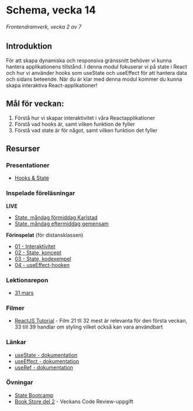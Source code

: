 # Schema, vecka 14
###### Frontendramverk, vecka 2 av 7

## Introduktion

För att skapa dynamiska och responsiva gränssnitt behöver vi kunna hantera applikationens tillstånd. 
I denna modul fokuserar vi på state i React och hur vi använder hooks som useState och useEffect för att hantera data och sidans beteende. 
När du är klar med denna modul kommer du kunna skapa interaktiva React-applikationer!

## Mål för veckan:

1. Förstå hur vi skapar interaktivitet i våra Reactapplikationer
2. Förstå vad hooks är, samt vilken funktion de fyller
3. Förstå vad state är för något, samt vilken funktion det fyller

## Resurser

### Presentationer

* [Hooks & State](https://docs.google.com/presentation/d/1ptkIbiE5WDWGyEZOpUoGc4tfMZpRzNPQ/edit?usp=sharing&ouid=117251319654116712560&rtpof=true&sd=true)

### Inspelade föreläsningar

**LIVE**

* [State, måndag förmiddag Karlstad](https://funet.sharepoint.com/:v:/s/FrontendutvecklareYH-Fe24Karlstad-Arvika/EXSZZSl6SGJLgXMKO9XcXGIBzbX9gu_8eajqlycX1SgRXg?e=XDoUZy&nav=eyJyZWZlcnJhbEluZm8iOnsicmVmZXJyYWxBcHAiOiJTdHJlYW1XZWJBcHAiLCJyZWZlcnJhbFZpZXciOiJTaGFyZURpYWxvZy1MaW5rIiwicmVmZXJyYWxBcHBQbGF0Zm9ybSI6IldlYiIsInJlZmVycmFsTW9kZSI6InZpZXcifX0%3D)
* [State, måndag eftermiddag gemensam](https://funet-my.sharepoint.com/:v:/g/personal/jesper_nyberg_folkuniversitetet_se/EUdZd2-j_1pHrhdLSu7a5U8BFPQMi9T1lHPJh0-QKwDFAA?e=h4TZsd&nav=eyJyZWZlcnJhbEluZm8iOnsicmVmZXJyYWxBcHAiOiJTdHJlYW1XZWJBcHAiLCJyZWZlcnJhbFZpZXciOiJTaGFyZURpYWxvZy1MaW5rIiwicmVmZXJyYWxBcHBQbGF0Zm9ybSI6IldlYiIsInJlZmVycmFsTW9kZSI6InZpZXcifX0%3D)

**Förinspelat** (för distansklassen)

* [01 - Interaktivitet](https://vimeo.com/1039701605/38ee8ad5c5?share=copy)
* [02 - State, koncept](https://vimeo.com/1044577458/9ec7ac078c?share=copy)
* [03 - State, kodexempel](https://vimeo.com/1044577510/960e9f9ea6?share=copy)
* [04 - useEffect-hooken](https://vimeo.com/1044577640/b8ac585af2?share=copy)

### Lektionsrepon

* [31 mars](https://github.com/fu-react-fe24/week-14-lecture-31-mars)

### Filmer

* [ReactJS Tutorial](https://www.youtube.com/playlist?list=PLSsAz5wf2lkK_ekd0J__44KG6QoXetZza) - Film 21 tll 32 mest är relevanta för den första veckan, 33 till 39 handlar om styling vilket också kan vara användbart

### Länkar

* [useState - dokumentation](https://react.dev/reference/react/useState)
* [useEffect - dokumentation](https://react.dev/reference/react/useEffect)
* [useRef - dokumentation](https://react.dev/reference/react/useRef)

### Övningar 

* [State Bootcamp](https://github.com/fu-react-fe24/week-14-exercise-state-bootcamp)
* [Book Store del 2](https://github.com/fu-react-fe24/week-14-exercise-state-bookstore) - Veckans Code Review-uppgift






